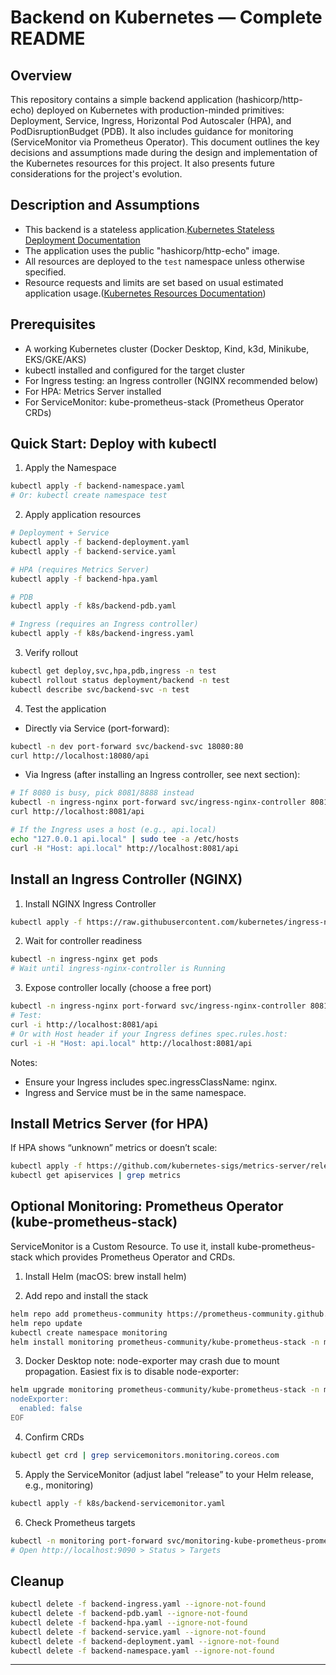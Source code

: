 # Backend on Kubernetes — Complete README

## Overview

This repository contains a simple backend application (hashicorp/http-echo) deployed on Kubernetes with production-minded primitives: Deployment, Service, Ingress, Horizontal Pod Autoscaler (HPA), and PodDisruptionBudget (PDB). It also includes guidance for monitoring (ServiceMonitor via Prometheus Operator).
This document outlines the key decisions and assumptions made during the design and implementation of the Kubernetes resources for this project. It also presents future considerations for the project's evolution.

## Description and Assumptions

- This backend is a stateless application.[Kubernetes Stateless Deployment Documentation](https://kubernetes.io/docs/tasks/run-application/run-stateless-application-deployment/)
- The application uses the public "hashicorp/http-echo" image.
- All resources are deployed to the `test` namespace unless otherwise specified.
- Resource requests and limits are set based on usual estimated application usage.([Kubernetes Resources Documentation](https://kubernetes.io/docs/concepts/configuration/manage-resources-containers/))

## Prerequisites

- A working Kubernetes cluster (Docker Desktop, Kind, k3d, Minikube, EKS/GKE/AKS)
- kubectl installed and configured for the target cluster
- For Ingress testing: an Ingress controller (NGINX recommended below)
- For HPA: Metrics Server installed
- For ServiceMonitor: kube-prometheus-stack (Prometheus Operator CRDs)

## Quick Start: Deploy with kubectl

1) Apply the Namespace
```bash
kubectl apply -f backend-namespace.yaml
# Or: kubectl create namespace test
```

2) Apply application resources
```bash
# Deployment + Service
kubectl apply -f backend-deployment.yaml
kubectl apply -f backend-service.yaml

# HPA (requires Metrics Server)
kubectl apply -f backend-hpa.yaml

# PDB
kubectl apply -f k8s/backend-pdb.yaml

# Ingress (requires an Ingress controller)
kubectl apply -f k8s/backend-ingress.yaml
```

3) Verify rollout
```bash
kubectl get deploy,svc,hpa,pdb,ingress -n test
kubectl rollout status deployment/backend -n test
kubectl describe svc/backend-svc -n test
```

4) Test the application

- Directly via Service (port-forward):
```bash
kubectl -n dev port-forward svc/backend-svc 18080:80
curl http://localhost:18080/api
```

- Via Ingress (after installing an Ingress controller, see next section):
```bash
# If 8080 is busy, pick 8081/8888 instead
kubectl -n ingress-nginx port-forward svc/ingress-nginx-controller 8081:80
curl http://localhost:8081/api

# If the Ingress uses a host (e.g., api.local)
echo "127.0.0.1 api.local" | sudo tee -a /etc/hosts
curl -H "Host: api.local" http://localhost:8081/api
```

## Install an Ingress Controller (NGINX)

1) Install NGINX Ingress Controller
```bash
kubectl apply -f https://raw.githubusercontent.com/kubernetes/ingress-nginx/main/deploy/static/provider/cloud/deploy.yaml
```

2) Wait for controller readiness
```bash
kubectl -n ingress-nginx get pods
# Wait until ingress-nginx-controller is Running
```

3) Expose controller locally (choose a free port)
```bash
kubectl -n ingress-nginx port-forward svc/ingress-nginx-controller 8081:80
# Test:
curl -i http://localhost:8081/api
# Or with Host header if your Ingress defines spec.rules.host:
curl -i -H "Host: api.local" http://localhost:8081/api
```

Notes:
- Ensure your Ingress includes spec.ingressClassName: nginx.
- Ingress and Service must be in the same namespace.

## Install Metrics Server (for HPA)

If HPA shows “unknown” metrics or doesn’t scale:
```bash
kubectl apply -f https://github.com/kubernetes-sigs/metrics-server/releases/latest/download/components.yaml
kubectl get apiservices | grep metrics
```

## Optional Monitoring: Prometheus Operator (kube-prometheus-stack)

ServiceMonitor is a Custom Resource. To use it, install kube-prometheus-stack which provides Prometheus Operator and CRDs.

1) Install Helm (macOS: brew install helm)

2) Add repo and install the stack
```bash
helm repo add prometheus-community https://prometheus-community.github.io/helm-charts
helm repo update
kubectl create namespace monitoring
helm install monitoring prometheus-community/kube-prometheus-stack -n monitoring
```

3) Docker Desktop note: node-exporter may crash due to mount propagation. Easiest fix is to disable node-exporter:
```bash
helm upgrade monitoring prometheus-community/kube-prometheus-stack -n monitoring -f - <<EOF
nodeExporter:
  enabled: false
EOF
```

4) Confirm CRDs
```bash
kubectl get crd | grep servicemonitors.monitoring.coreos.com
```

5) Apply the ServiceMonitor (adjust label “release” to your Helm release, e.g., monitoring)
```bash
kubectl apply -f k8s/backend-servicemonitor.yaml
```

6) Check Prometheus targets
```bash
kubectl -n monitoring port-forward svc/monitoring-kube-prometheus-prometheus 9090:9090
# Open http://localhost:9090 > Status > Targets
```

## Cleanup

```bash
kubectl delete -f backend-ingress.yaml --ignore-not-found
kubectl delete -f backend-pdb.yaml --ignore-not-found
kubectl delete -f backend-hpa.yaml --ignore-not-found
kubectl delete -f backend-service.yaml --ignore-not-found
kubectl delete -f backend-deployment.yaml --ignore-not-found
kubectl delete -f backend-namespace.yaml --ignore-not-found
```

---